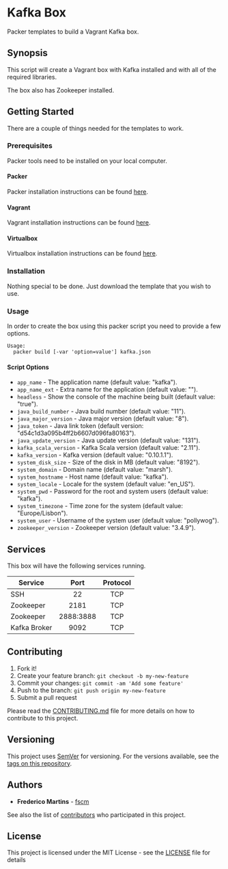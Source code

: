 # Kafka Box

Packer templates to build a Vagrant Kafka box.

## Synopsis

This script will create a Vagrant box with Kafka installed and with all of
the required libraries.

The box also has Zookeeper installed.

## Getting Started

There are a couple of things needed for the templates to work.

### Prerequisites

Packer tools need to be installed on your local computer.

#### Packer

Packer installation instructions can be found [here](https://www.packer.io/docs/installation.html).

#### Vagrant

Vagrant installation instructions can be found [here](https://www.vagrantup.com/docs/installation/).

#### Virtualbox

Virtualbox installation instructions can be found [here](https://www.virtualbox.org/wiki/Downloads).

### Installation

Nothing special to be done. Just download the template that you wish to use.

### Usage

In order to create the box using this packer script you need to provide a
few options.

```
Usage:
  packer build [-var 'option=value'] kafka.json
```

#### Script Options
- `app_name` - The application name (default value: "kafka").
- `app_name_ext` - Extra name for the application (default value: "").
- `headless` - Show the console of the machine being built (default value: "true").
- `java_build_number` - Java build number (default value: "11").
- `java_major_version` - Java major version (default value: "8").
- `java_token` - Java link token (default version: "d54c1d3a095b4ff2b6607d096fa80163").
- `java_update_version` - Java update version (default value: "131").
- `kafka_scala_version` - Kafka Scala version (default value: "2.11").
- `kafka_version` - Kafka version (default value: "0.10.1.1").
- `system_disk_size` - Size of the disk in MB (default value: "8192").
- `system_domain` - Domain name (default value: "marsh").
- `system_hostname` - Host name (default value: "kafka").
- `system_locale` - Locale for the system (default value: "en_US").
- `system_pwd` - Password for the root and system users (default value: "kafka").
- `system_timezone` - Time zone for the system (default value: "Europe/Lisbon").
- `system_user` - Username of the system user (default value: "pollywog").
- `zookeeper_version` - Zookeeper version (default value: "3.4.9").

## Services

This box will have the following services running.

| Service      | Port      | Protocol |
|--------------|:---------:|:--------:|
| SSH          | 22        |    TCP   |
| Zookeeper    | 2181      |    TCP   |
| Zookeeper    | 2888:3888 |    TCP   |
| Kafka Broker | 9092      |    TCP   |

## Contributing

1. Fork it!
2. Create your feature branch: `git checkout -b my-new-feature`
3. Commit your changes: `git commit -am 'Add some feature'`
4. Push to the branch: `git push origin my-new-feature`
5. Submit a pull request

Please read the [CONTRIBUTING.md](CONTRIBUTING.md) file for more details on how
to contribute to this project.

## Versioning

This project uses [SemVer](http://semver.org/) for versioning. For the versions
available, see the [tags on this repository](https://github.com/fscm/packer-vagrant-kafka/tags).

## Authors

* **Frederico Martins** - [fscm](https://github.com/fscm)

See also the list of [contributors](https://github.com/fscm/packer-vagrant-kafka/contributors)
who participated in this project.

## License

This project is licensed under the MIT License - see the [LICENSE](LICENSE)
file for details
